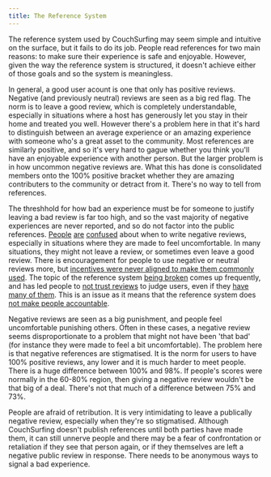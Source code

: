 ```yaml
---
title: The Reference System
---
```


The reference system used by CouchSurfing may seem simple and intuitive on the surface, but it fails to do its job. People read references for two main reasons: to make sure their experience is safe and enjoyable. However, given the way the reference system is structured, it doesn't achieve either of those goals and so the system is meaningless.

In general, a good user acount is one that only has positive reviews. Negative (and previously neutral) reviews are seen as a big red flag. The norm is to leave a good review, which is completely understandable, especially in situations where a host has generously let you stay in their home and treated you well. However there's a problem here in that it's hard to distinguish between an average experience or an amazing experience with someone who's a great asset to the community. Most references are similarly positive, and so it's very hard to gague whether you think you'll have an enjoyable experience with another person. But the larger problem is in how uncommon negative reviews are. What this has done is consolidated members onto the 100% positive bracket whether they are amazing contributers to the community or detract from it. There's no way to tell from references.

The threshhold for how bad an experience must be for someone to justify leaving a bad review is far too high, and so the vast majority of negative experiences are never reported, and so do not factor into the public references. [People](https://www.reddit.com/r/couchsurfing/comments/coknjp/is_it_justified_to_post_this_negative_reference/) [are](https://www.reddit.com/r/couchsurfing/comments/erd3yl/should_i_write_a_negative_review_for_this_person/) [confused](https://www.reddit.com/r/couchsurfing/comments/fczu80/when_to_write_a_bad_review/) about when to write negative reviews, especially in situations where they are made to feel uncomfortable. In many situations, they might not leave a review, or sometimes even leave a good review. There is encouragement for people to use negative or neutral reviews more, but [incentives were never aligned to make them commonly used](https://www.reddit.com/r/couchsurfing/comments/214p4j/anyone_else_a_little_bothered_by_the_review/cg9mcq1/). The topic of the reference system [being broken](https://www.reddit.com/r/couchsurfing/comments/bjsv7h/the_reference_system_of_cs_looks_somehow_broken/) comes up frequently, and has led people to [not trust reviews](https://www.reddit.com/r/couchsurfing/comments/adlq58/recent_experiences_with_good_profiles_are_making/) to judge users, even if they [have many of them](https://www.reddit.com/r/couchsurfing/comments/7nzrxv/confused_about_people_who_had_bad_experiences/). This is an issue as it means that the reference system does [not make people accountable](/issues/creeps-and-freeloaders). 

Negative reviews are seen as a big punishment, and people feel uncomfortable punishing others. Often in these cases, a negative review seems disproportionate to a problem that might not have been 'that bad' (for instance they were made to feel a bit uncomfortable). The problem here is that negative references are stigmatised. It is the norm for users to have 100% positive reviews, any lower and it is much harder to meet people. There is a huge difference between 100% and 98%. If people's scores were normally in the 60-80% region, then giving a negative review wouldn't be that big of a deal. There's not that much of a difference between 75% and 73%. 

People are afraid of retribution. It is very intimidating to leave a publically negative review, especially when they're so stigmatised. Although CouchSurfing doesn't publish references until both parties have made them, it can still unnerve people and there may be a fear of confrontation or retaliation if they see that person again, or if they themselves are left a negative public review in response. There needs to be anonymous ways to signal a bad experience.



